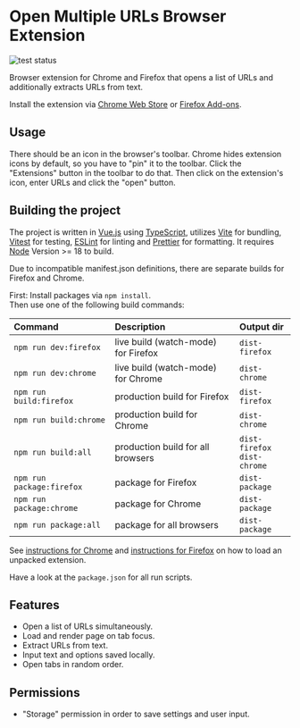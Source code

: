 # Open Multiple URLs Browser Extension

![test status](https://github.com/htrinter/Open-Multiple-URLs/actions/workflows/github-actions-test.yml/badge.svg)

Browser extension for Chrome and Firefox that opens a list of URLs and additionally extracts URLs from text.

Install the extension via [Chrome Web Store](https://chrome.google.com/webstore/detail/open-multiple-urls/oifijhaokejakekmnjmphonojcfkpbbh) or [Firefox Add-ons](https://addons.mozilla.org/de/firefox/addon/open-multiple-urls/).

## Usage

There should be an icon in the browser's toolbar. Chrome hides extension icons by default, so you have to "pin" it to the toolbar. Click the "Extensions" button in the toolbar to do that. Then click on the extension's icon, enter URLs and click the "open" button.

## Building the project

The project is written in [Vue.js](https://vuejs.org/) using [TypeScript](https://www.typescriptlang.org/), utilizes [Vite](https://vitejs.dev/) for bundling, [Vitest](https://vitest.dev/) for testing, [ESLint](https://eslint.org/) for linting and [Prettier](https://prettier.io/) for formatting. It requires [Node](https://nodejs.org/en/) Version >= 18 to build.

Due to incompatible manifest.json definitions, there are separate builds for Firefox and Chrome.

First: Install packages via `npm install`.<br>
Then use one of the following build commands:

| Command                   | Description                         | Output dir                      |
|:--------------------------|:------------------------------------|:--------------------------------|
| `npm run dev:firefox`     | live build (watch-mode) for Firefox | `dist-firefox`                  |
| `npm run dev:chrome`      | live build (watch-mode) for Chrome  | `dist-chrome`                   |
| `npm run build:firefox`   | production build for Firefox        | `dist-firefox`                  |
| `npm run build:chrome`    | production build for Chrome         | `dist-chrome`                   |
| `npm run build:all`       | production build for all browsers   | `dist-firefox`<br>`dist-chrome` |
| `npm run package:firefox` | package for Firefox       | `dist-package`                      |
| `npm run package:chrome`      | package for Chrome                         | `dist-package`                      |
| `npm run package:all`         | package for all browsers   | `dist-package`     |

See [instructions for Chrome](https://developer.chrome.com/docs/extensions/mv3/getstarted/development-basics/#load-unpacked) and [instructions for Firefox](https://extensionworkshop.com/documentation/develop/temporary-installation-in-firefox/) on how to load an unpacked extension.

Have a look at the `package.json` for all run scripts.

## Features

- Open a list of URLs simultaneously.
- Load and render page on tab focus.
- Extract URLs from text.
- Input text and options saved locally.
- Open tabs in random order.

## Permissions

- "Storage" permission in order to save settings and user input.
